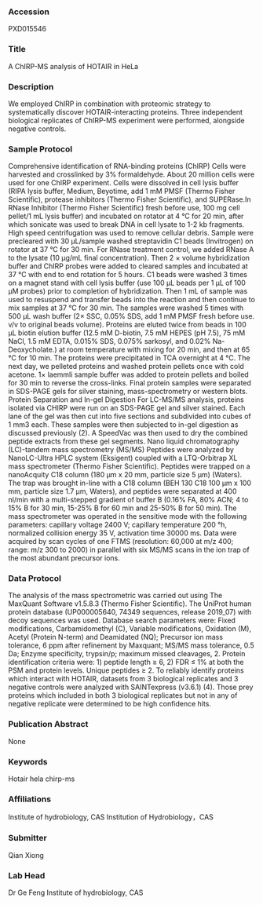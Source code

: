 ### Accession
PXD015546

### Title
A ChIRP-MS analysis of HOTAIR in HeLa

### Description
We employed ChIRP in combination with proteomic strategy to systematically discover HOTAIR-interacting proteins. Three independent biological replicates of ChIRP-MS experiment were performed, alongside negative controls.

### Sample Protocol
Comprehensive identification of RNA-binding proteins (ChIRP) Cells were harvested and crosslinked by 3% formaldehyde. About 20 million cells were used for one ChIRP experiment. Cells were dissolved in cell lysis buffer (RIPA lysis buffer, Medium, Beyotime, add 1 mM PMSF (Thermo Fisher Scientific), protease inhibitors (Thermo Fisher Scientific), and SUPERase.In RNase Inhibitor (Thermo Fisher Scientific) fresh before use, 100 mg cell pellet/1 mL lysis buffer) and incubated on rotator at 4 °C for 20 min, after which sonicate was used to break DNA in cell lysate to 1-2 kb fragments. High speed centrifugation was used to remove cellular debris. Sample were precleared with 30 µL/sample washed streptavidin C1 beads (Invitrogen) on rotator at 37 °C for 30 min. For RNase treatment control, we added RNase A to the lysate (10 μg/mL final concentration). Then 2 × volume hybridization buffer and ChIRP probes were added to cleared samples and incubated at 37 °C with end to end rotation for 5 hours. C1 beads were washed 3 times on a magnet stand with cell lysis buffer (use 100 μL beads per 1 μL of 100 μM probes) prior to completion of hybridization. Then 1 mL of sample was used to resuspend and transfer beads into the reaction and then continue to mix samples at 37 °C for 30 min. The samples were washed 5 times with 500 μL wash buffer (2× SSC, 0.05% SDS, add 1 mM PMSF fresh before use. v/v to original beads volume). Proteins are eluted twice from beads in 100 μL biotin elution buffer (12.5 mM D-biotin, 7.5 mM HEPES (pH 7.5), 75 mM NaCl, 1.5 mM EDTA, 0.015% SDS, 0.075% sarkosyl, and 0.02% Na-Deoxycholate.) at room temperature with mixing for 20 min, and then at 65 °C for 10 min. The proteins were precipitated in TCA overnight at 4 °C. The next day, we pelleted proteins and washed protein pellets once with cold acetone. 1× laemmli sample buffer was added to protein pellets and boiled for 30 min to reverse the cross-links. Final protein samples were separated in SDS-PAGE gels for silver staining, mass-spectrometry or western blots. Protein Separation and In-gel Digestion For LC-MS/MS analysis, proteins isolated via CHIRP were run on an SDS-PAGE gel and silver stained. Each lane of the gel was then cut into five sections and subdivided into cubes of 1 mm3 each. These samples were then subjected to in-gel digestion as discussed previously (2). A SpeedVac was then used to dry the combined peptide extracts from these gel segments. Nano liquid chromatography (LC)-tandem mass spectrometry (MS/MS)  Peptides were analyzed by NanoLC-Ultra HPLC system (Eksigent) coupled with a LTQ-Orbitrap XL mass spectrometer (Thermo Fisher Scientific). Peptides were trapped on a nanoAcquity C18 column (180 μm x 20 mm, particle size 5 μm) (Waters). The trap was brought in-line with a C18 column (BEH 130 C18 100 μm x 100 mm, particle size 1.7 μm, Waters), and peptides were separated at 400 nl/min with a multi-stepped gradient of buffer B (0.16% FA, 80% ACN; 4 to 15% B for 30 min, 15-25% B for 60 min and 25-50% B for 50 min). The mass spectrometer was operated in the sensitive mode with the following parameters: capillary voltage 2400 V; capillary temperature 200 °h, normalized collision energy 35 V, activation time 30000 ms. Data were acquired by scan cycles of one FTMS (resolution: 60,000 at m/z 400; range: m/z 300 to 2000) in parallel with six MS/MS scans in the ion trap of the most abundant precursor ions.

### Data Protocol
The analysis of the mass spectrometric was carried out using The MaxQuant Software v1.5.8.3 (Thermo Fisher Scientific). The UniProt human protein database (UP000005640, 74349 sequences, release 2019_07) with decoy sequences was used. Database search parameters were: Fixed modifications, Carbamidomethyl (C), Variable modifications, Oxidation (M), Acetyl (Protein N-term) and Deamidated (NQ); Precursor ion mass tolerance, 6 ppm after refinement by Maxquant; MS/MS mass tolerance, 0.5 Da; Enzyme specificity, trypsin/p; maximum missed cleavages, 2. Protein identification criteria were: 1) peptide length ≥ 6, 2) FDR ≤ 1% at both the PSM and protein levels. Unique peptides ≥ 2. To reliably identify proteins which interact with HOTAIR, datasets from 3 biological replicates and 3 negative controls were analyzed with SAINTexpress (v3.6.1) (4). Those prey proteins which included in both 3 biological replicates but not in any of negative replicate were determined to be high confidence hits.

### Publication Abstract
None

### Keywords
Hotair hela chirp-ms

### Affiliations
Institute of hydrobiology, CAS
Institution of Hydrobiology，CAS

### Submitter
Qian Xiong

### Lab Head
Dr Ge Feng
Institute of hydrobiology, CAS



